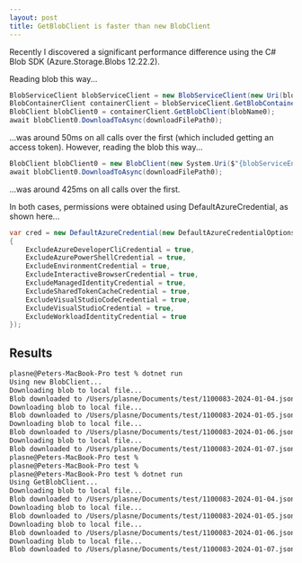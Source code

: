 ```yaml
---
layout: post
title: GetBlobClient is faster than new BlobClient
---
```


Recently I discovered a significant performance difference using the C# Blob SDK (Azure.Storage.Blobs 12.22.2).

Reading blob this way...

```csharp
BlobServiceClient blobServiceClient = new BlobServiceClient(new Uri(blobServiceEndpoint), cred);
BlobContainerClient containerClient = blobServiceClient.GetBlobContainerClient(containerName);
BlobClient blobClient0 = containerClient.GetBlobClient(blobName0);
await blobClient0.DownloadToAsync(downloadFilePath0);
```

...was around 50ms on all calls over the first (which included getting an access token). However, reading the blob this way...

```csharp
BlobClient blobClient0 = new BlobClient(new System.Uri($"{blobServiceEndpoint}/{containerName}/{blobName0}"), cred);
await blobClient0.DownloadToAsync(downloadFilePath0);
```

...was around 425ms on all calls over the first.

In both cases, permissions were obtained using DefaultAzureCredential, as shown here...

```csharp
var cred = new DefaultAzureCredential(new DefaultAzureCredentialOptions
{
    ExcludeAzureDeveloperCliCredential = true,
    ExcludeAzurePowerShellCredential = true,
    ExcludeEnvironmentCredential = true,
    ExcludeInteractiveBrowserCredential = true,
    ExcludeManagedIdentityCredential = true,
    ExcludeSharedTokenCacheCredential = true,
    ExcludeVisualStudioCodeCredential = true,
    ExcludeVisualStudioCredential = true,
    ExcludeWorkloadIdentityCredential = true
});
```

## Results

```bash
plasne@Peters-MacBook-Pro test % dotnet run
Using new BlobClient...
Downloading blob to local file...
Blob downloaded to /Users/plasne/Documents/test/1100083-2024-01-04.json, after 6522 ms
Downloading blob to local file...
Blob downloaded to /Users/plasne/Documents/test/1100083-2024-01-05.json, after 684 ms
Downloading blob to local file...
Blob downloaded to /Users/plasne/Documents/test/1100083-2024-01-06.json, after 439 ms
Downloading blob to local file...
Blob downloaded to /Users/plasne/Documents/test/1100083-2024-01-07.json, after 427 ms
plasne@Peters-MacBook-Pro test % 
plasne@Peters-MacBook-Pro test % 
plasne@Peters-MacBook-Pro test % dotnet run
Using GetBlobClient...
Downloading blob to local file...
Blob downloaded to /Users/plasne/Documents/test/1100083-2024-01-04.json, after 1114 ms
Downloading blob to local file...
Blob downloaded to /Users/plasne/Documents/test/1100083-2024-01-05.json, after 61 ms
Downloading blob to local file...
Blob downloaded to /Users/plasne/Documents/test/1100083-2024-01-06.json, after 51 ms
Downloading blob to local file...
Blob downloaded to /Users/plasne/Documents/test/1100083-2024-01-07.json, after 53 ms
```